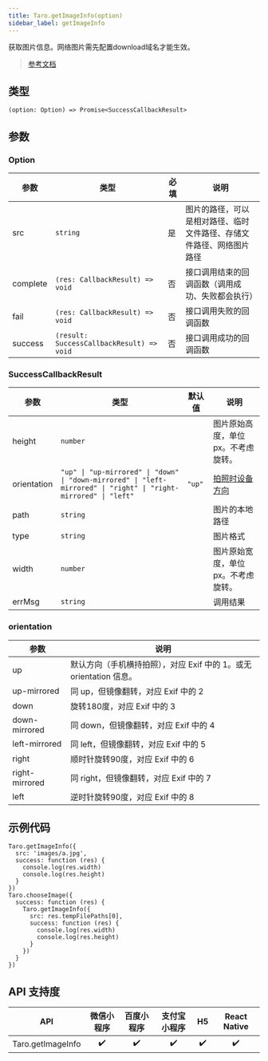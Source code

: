 ```yaml
---
title: Taro.getImageInfo(option)
sidebar_label: getImageInfo
---
```


获取图片信息。网络图片需先配置download域名才能生效。

> [参考文档](https://developers.weixin.qq.com/miniprogram/dev/api/media/image/wx.getImageInfo.html)

## 类型

```tsx
(option: Option) => Promise<SuccessCallbackResult>
```

## 参数

### Option

<table>
  <thead>
    <tr>
      <th>参数</th>
      <th>类型</th>
      <th style={{ textAlign: "center"}}>必填</th>
      <th>说明</th>
    </tr>
  </thead>
  <tbody>
    <tr>
      <td>src</td>
      <td><code>string</code></td>
      <td style={{ textAlign: "center"}}>是</td>
      <td>图片的路径，可以是相对路径、临时文件路径、存储文件路径、网络图片路径</td>
    </tr>
    <tr>
      <td>complete</td>
      <td><code>(res: CallbackResult) =&gt; void</code></td>
      <td style={{ textAlign: "center"}}>否</td>
      <td>接口调用结束的回调函数（调用成功、失败都会执行）</td>
    </tr>
    <tr>
      <td>fail</td>
      <td><code>(res: CallbackResult) =&gt; void</code></td>
      <td style={{ textAlign: "center"}}>否</td>
      <td>接口调用失败的回调函数</td>
    </tr>
    <tr>
      <td>success</td>
      <td><code>(result: SuccessCallbackResult) =&gt; void</code></td>
      <td style={{ textAlign: "center"}}>否</td>
      <td>接口调用成功的回调函数</td>
    </tr>
  </tbody>
</table>

### SuccessCallbackResult

<table>
  <thead>
    <tr>
      <th>参数</th>
      <th>类型</th>
      <th style={{ textAlign: "center"}}>默认值</th>
      <th>说明</th>
    </tr>
  </thead>
  <tbody>
    <tr>
      <td>height</td>
      <td><code>number</code></td>
      <td style={{ textAlign: "center"}}></td>
      <td>图片原始高度，单位px。不考虑旋转。</td>
    </tr>
    <tr>
      <td>orientation</td>
      <td><code>&quot;up&quot; | &quot;up-mirrored&quot; | &quot;down&quot; | &quot;down-mirrored&quot; | &quot;left-mirrored&quot; | &quot;right&quot; | &quot;right-mirrored&quot; | &quot;left&quot;</code></td>
      <td style={{ textAlign: "center"}}><code>&quot;up&quot;</code></td>
      <td><a href="https://sylvana.net/jpegcrop/exif_orientation.html">拍照时设备方向</a></td>
    </tr>
    <tr>
      <td>path</td>
      <td><code>string</code></td>
      <td style={{ textAlign: "center"}}></td>
      <td>图片的本地路径</td>
    </tr>
    <tr>
      <td>type</td>
      <td><code>string</code></td>
      <td style={{ textAlign: "center"}}></td>
      <td>图片格式</td>
    </tr>
    <tr>
      <td>width</td>
      <td><code>number</code></td>
      <td style={{ textAlign: "center"}}></td>
      <td>图片原始宽度，单位px。不考虑旋转。</td>
    </tr>
    <tr>
      <td>errMsg</td>
      <td><code>string</code></td>
      <td style={{ textAlign: "center"}}></td>
      <td>调用结果</td>
    </tr>
  </tbody>
</table>

### orientation

<table>
  <thead>
    <tr>
      <th>参数</th>
      <th>说明</th>
    </tr>
  </thead>
  <tbody>
    <tr>
      <td>up</td>
      <td>默认方向（手机横持拍照），对应 Exif 中的 1。或无 orientation 信息。</td>
    </tr>
    <tr>
      <td>up-mirrored</td>
      <td>同 up，但镜像翻转，对应 Exif 中的 2</td>
    </tr>
    <tr>
      <td>down</td>
      <td>旋转180度，对应 Exif 中的 3</td>
    </tr>
    <tr>
      <td>down-mirrored</td>
      <td>同 down，但镜像翻转，对应 Exif 中的 4</td>
    </tr>
    <tr>
      <td>left-mirrored</td>
      <td>同 left，但镜像翻转，对应 Exif 中的 5</td>
    </tr>
    <tr>
      <td>right</td>
      <td>顺时针旋转90度，对应 Exif 中的 6</td>
    </tr>
    <tr>
      <td>right-mirrored</td>
      <td>同 right，但镜像翻转，对应 Exif 中的 7</td>
    </tr>
    <tr>
      <td>left</td>
      <td>逆时针旋转90度，对应 Exif 中的 8</td>
    </tr>
  </tbody>
</table>

## 示例代码

```tsx
Taro.getImageInfo({
  src: 'images/a.jpg',
  success: function (res) {
    console.log(res.width)
    console.log(res.height)
  }
})
Taro.chooseImage({
  success: function (res) {
    Taro.getImageInfo({
      src: res.tempFilePaths[0],
      success: function (res) {
        console.log(res.width)
        console.log(res.height)
      }
    })
  }
})
```

## API 支持度

| API | 微信小程序 | 百度小程序 | 支付宝小程序 | H5 | React Native |
| :---: | :---: | :---: | :---: | :---: | :---: |
| Taro.getImageInfo | ✔️ | ✔️ | ✔️ | ✔️ | ✔️ |
